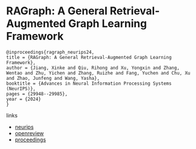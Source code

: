 # RAGraph: A General Retrieval-Augmented Graph Learning Framework

```
@inproceedings{ragraph_neurips24,
title = {RAGraph: A General Retrieval-Augmented Graph Learning Framework},
author = {Jiang, Xinke and Qiu, Rihong and Xu, Yongxin and Zhang, Wentao and Zhu, Yichen and Zhang, Ruizhe and Fang, Yuchen and Chu, Xu and Zhao, Junfeng and Wang, Yasha},
booktitle = {Advances in Neural Information Processing Systems (NeurIPS)},
pages = {29948--29985},
year = {2024}
}
```

links
- [neurips](https://nips.cc/Conferences/2024/Schedule?showEvent=96065)
- [openreview](https://openreview.net/forum?id=Dzk2cRUFMt)
- [proceedings](https://papers.nips.cc//paper_files/paper/2024/hash/34d6c7090bc5af0b96aeaf92fa074899-Abstract-Conference.html)
